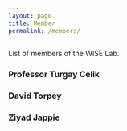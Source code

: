 ```yaml
---
layout: page
title: Member
permalink: /members/
---
```


<p>
List of members of the WISE Lab.
</p>

### Professor Turgay Celik

### David Torpey

### Ziyad Jappie
